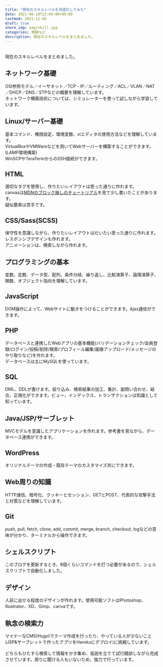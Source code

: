 ```yaml
---
title: "現在のスキルレベルを言語化してみた"
date: 2021-06-19T22:04:00+09:00
lastmod: 2021-11-08
draft: true
share_img: img/skill.jpg
categories: 実績など
description: 現在のスキルレベルをまとめました。
---
```

<br>
現在のスキルレベルをまとめました。

## ネットワーク基礎  
OSI参照モデル／イーサネット／TCP・IP／ルーティング／ACL／VLAN／NAT／DHCP／DNS／STPなどの概要を理解しています。  
ネットワーク構築技術については、シミュレーターを使って試しながら学習しています。  

## Linux/サーバー基礎  
基本コマンド、権限設定、環境変数、viエディタの使用方法などを理解しています。  
VirtualBoxやVMWareなどを用いてWebサーバーを構築することができます。(LAMP環境構築)  
WinSCPやTeraTermからのSSH接続ができます。  

## HTML
適切なタグを使用し、作りたいレイアウトは思った通りに作れます。  
canvasは[MDNのブロック崩しのチュートリアル](https://developer.mozilla.org/ja/docs/Games/Tutorials/2D_Breakout_game_pure_JavaScript)を見て少し書いたことがあります。  
疑似要素は苦手です。  

## CSS/Sass(SCSS)
保守性を意識しながら、作りたいレイアウトはだいたい思った通りに作れます。  
レスポンシブデザインも作れます。  
アニメーションは、検索しながら作れます。  

## プログラミングの基本
変数、定数、データ型、配列、条件分岐、繰り返し、比較演算子、論理演算子、関数、オブジェクト指向を理解しています。

## JavaScript
DOM操作によって、Webサイトに動きをつけることができます。Ajax通信ができます。  

## PHP
データベースと連携したWebアプリの基本機能(バリデーションチェック/会員登録/ログイン/投稿/削除/検索/プロフィール編集/画像アップロード/メッセージのやり取りなど)を作れます。  
データベースは主にMySQLを使っています。  

## SQL
DML、DDLが書けます。絞り込み、検索結果の加工、集計、副問い合わせ、結合、正規化ができます。ビュー、インデックス、トランザクションは知識として知っています。

## Java/JSP/サーブレット
MVCモデルを意識したアプリケーションを作れます。参考書を見ながら、データベース連携ができます。

## WordPress
オリジナルテーマの作成・既存テーマのカスタマイズ共にできます。  

## Web周りの知識
HTTP通信、暗号化、クッキーとセッション、GETとPOST、代表的な攻撃手法と対策などを理解しています。

## Git
push, pull, fetch, clone, add, commit, merge, branch, checkout, logなどの意味が分かり、ターミナルから操作できます。  

## シェルスクリプト
このブログを更新するとき、8個くらいコマンドを打つ必要があるので、シェルスクリプトで自動化しました。  

## デザイン
人前に出せる程度のデザインが作れます。使用可能ソフトはPhotoshop、Illustrator、XD、Gimp、canvaです。

## 執念の検索力
マイナーなCMS(Hugo)でテーマ作成を行ったり、やっている人が少ないこと(JSP&サーブレットで作ったアプリをHerokuにデプロイ)に挑戦しています。  
<br>
どちらもひたすら検索して情報をかき集め、仮説を立てて試行錯誤しながら完成させています。周りに聞ける人もいないため、独力で行っています。